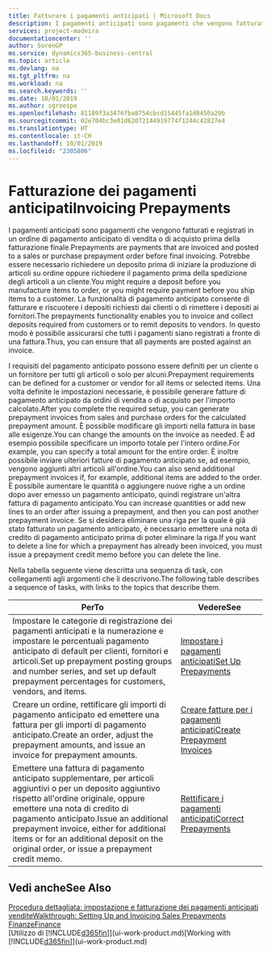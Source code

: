 ```yaml
---
title: Fatturare i pagamenti anticipati | Microsoft Docs
description: I pagamenti anticipati sono pagamenti che vengono fatturati e registrati in un ordine di pagamento anticipato di vendita o di acquisto prima della fatturazione finale. Potrebbe essere necessario richiedere un deposito prima di iniziare la produzione di articoli su ordine oppure richiedere il pagamento prima della spedizione degli articoli a un cliente. La funzionalità di pagamento anticipato consente di fatturare e riscuotere i depositi richiesti dai clienti o di rimettere i depositi ai fornitori. In questo modo è possibile assicurarsi che tutti i pagamenti siano registrati a fronte di una fattura.
services: project-madeira
documentationcenter: ''
author: SorenGP
ms.service: dynamics365-business-central
ms.topic: article
ms.devlang: na
ms.tgt_pltfrm: na
ms.workload: na
ms.search.keywords: ''
ms.date: 10/01/2019
ms.author: sgroespe
ms.openlocfilehash: 81189f3a3476fba8754cbcd15445fa1d8450a20b
ms.sourcegitcommit: 02e704bc3e01d62072144919774f1244c42827e4
ms.translationtype: HT
ms.contentlocale: it-CH
ms.lasthandoff: 10/01/2019
ms.locfileid: "2305806"
---
```

# <a name="invoicing-prepayments"></a><span data-ttu-id="ac4f8-106">Fatturazione dei pagamenti anticipati</span><span class="sxs-lookup"><span data-stu-id="ac4f8-106">Invoicing Prepayments</span></span>
<span data-ttu-id="ac4f8-107">I pagamenti anticipati sono pagamenti che vengono fatturati e registrati in un ordine di pagamento anticipato di vendita o di acquisto prima della fatturazione finale.</span><span class="sxs-lookup"><span data-stu-id="ac4f8-107">Prepayments are payments that are invoiced and posted to a sales or purchase prepayment order before final invoicing.</span></span> <span data-ttu-id="ac4f8-108">Potrebbe essere necessario richiedere un deposito prima di iniziare la produzione di articoli su ordine oppure richiedere il pagamento prima della spedizione degli articoli a un cliente.</span><span class="sxs-lookup"><span data-stu-id="ac4f8-108">You might require a deposit before you manufacture items to order, or you might require payment before you ship items to a customer.</span></span> <span data-ttu-id="ac4f8-109">La funzionalità di pagamento anticipato consente di fatturare e riscuotere i depositi richiesti dai clienti o di rimettere i depositi ai fornitori.</span><span class="sxs-lookup"><span data-stu-id="ac4f8-109">The prepayments functionality enables you to invoice and collect deposits required from customers or to remit deposits to vendors.</span></span> <span data-ttu-id="ac4f8-110">In questo modo è possibile assicurarsi che tutti i pagamenti siano registrati a fronte di una fattura.</span><span class="sxs-lookup"><span data-stu-id="ac4f8-110">Thus, you can ensure that all payments are posted against an invoice.</span></span>  

 <span data-ttu-id="ac4f8-111">I requisiti del pagamento anticipato possono essere definiti per un cliente o un fornitore per tutti gli articoli o solo per alcuni.</span><span class="sxs-lookup"><span data-stu-id="ac4f8-111">Prepayment requirements can be defined for a customer or vendor for all items or selected items.</span></span> <span data-ttu-id="ac4f8-112">Una volta definite le impostazioni necessarie, è possibile generare fatture di pagamento anticipato da ordini di vendita o di acquisto per l'importo calcolato.</span><span class="sxs-lookup"><span data-stu-id="ac4f8-112">After you complete the required setup, you can generate prepayment invoices from sales and purchase orders for the calculated prepayment amount.</span></span> <span data-ttu-id="ac4f8-113">È possibile modificare gli importi nella fattura in base alle esigenze.</span><span class="sxs-lookup"><span data-stu-id="ac4f8-113">You can change the amounts on the invoice as needed.</span></span> <span data-ttu-id="ac4f8-114">È ad esempio possibile specificare un importo totale per l'intero ordine.</span><span class="sxs-lookup"><span data-stu-id="ac4f8-114">For example, you can specify a total amount for the entire order.</span></span> <span data-ttu-id="ac4f8-115">È inoltre possibile inviare ulteriori fatture di pagamento anticipato se, ad esempio, vengono aggiunti altri articoli all'ordine.</span><span class="sxs-lookup"><span data-stu-id="ac4f8-115">You can also send additional prepayment invoices if, for example, additional items are added to the order.</span></span> <span data-ttu-id="ac4f8-116">È possibile aumentare le quantità o aggiungere nuove righe a un ordine dopo aver emesso un pagamento anticipato, quindi registrare un'altra fattura di pagamento anticipato.</span><span class="sxs-lookup"><span data-stu-id="ac4f8-116">You can increase quantities or add new lines to an order after issuing a prepayment, and then you can post another prepayment invoice.</span></span> <span data-ttu-id="ac4f8-117">Se si desidera eliminare una riga per la quale è già stato fatturato un pagamento anticipato, è necessario emettere una nota di credito di pagamento anticipato prima di poter eliminare la riga.</span><span class="sxs-lookup"><span data-stu-id="ac4f8-117">If you want to delete a line for which a prepayment has already been invoiced, you must issue a prepayment credit memo before you can delete the line.</span></span>  

 <span data-ttu-id="ac4f8-118">Nella tabella seguente viene descritta una sequenza di task, con collegamenti agli argomenti che li descrivono.</span><span class="sxs-lookup"><span data-stu-id="ac4f8-118">The following table describes a sequence of tasks, with links to the topics that describe them.</span></span>

|<span data-ttu-id="ac4f8-119">**Per**</span><span class="sxs-lookup"><span data-stu-id="ac4f8-119">**To**</span></span>|<span data-ttu-id="ac4f8-120">**Vedere**</span><span class="sxs-lookup"><span data-stu-id="ac4f8-120">**See**</span></span>|  
|------------|-------------|  
|<span data-ttu-id="ac4f8-121">Impostare le categorie di registrazione dei pagamenti anticipati e la numerazione e impostare le percentuali pagamento anticipato di default per clienti, fornitori e articoli.</span><span class="sxs-lookup"><span data-stu-id="ac4f8-121">Set up prepayment posting groups and number series, and set up default prepayment percentages for customers, vendors, and items.</span></span>|[<span data-ttu-id="ac4f8-122">Impostare i pagamenti anticipati</span><span class="sxs-lookup"><span data-stu-id="ac4f8-122">Set Up Prepayments</span></span>](finance-set-up-prepayments.md)|
|<span data-ttu-id="ac4f8-123">Creare un ordine, rettificare gli importi di pagamento anticipato ed emettere una fattura per gli importi di pagamento anticipato.</span><span class="sxs-lookup"><span data-stu-id="ac4f8-123">Create an order, adjust the prepayment amounts, and issue an invoice for prepayment amounts.</span></span>|[<span data-ttu-id="ac4f8-124">Creare fatture per i pagamenti anticipati</span><span class="sxs-lookup"><span data-stu-id="ac4f8-124">Create Prepayment Invoices</span></span>](finance-how-to-create-prepayment-invoices.md)|  
|<span data-ttu-id="ac4f8-125">Emettere una fattura di pagamento anticipato supplementare, per articoli aggiuntivi o per un deposito aggiuntivo rispetto all'ordine originale, oppure emettere una nota di credito di pagamento anticipato.</span><span class="sxs-lookup"><span data-stu-id="ac4f8-125">Issue an additional prepayment invoice, either for additional items or for an additional deposit on the original order, or issue a prepayment credit memo.</span></span>|[<span data-ttu-id="ac4f8-126">Rettificare i pagamenti anticipati</span><span class="sxs-lookup"><span data-stu-id="ac4f8-126">Correct Prepayments</span></span>](finance-how-to-correct-prepayments.md)|  

## <a name="see-also"></a><span data-ttu-id="ac4f8-127">Vedi anche</span><span class="sxs-lookup"><span data-stu-id="ac4f8-127">See Also</span></span>  
[<span data-ttu-id="ac4f8-128">Procedura dettagliata: impostazione e fatturazione dei pagamenti anticipati vendite</span><span class="sxs-lookup"><span data-stu-id="ac4f8-128">Walkthrough: Setting Up and Invoicing Sales Prepayments</span></span>](walkthrough-setting-up-and-invoicing-sales-prepayments.md)  
[<span data-ttu-id="ac4f8-129">Finanze</span><span class="sxs-lookup"><span data-stu-id="ac4f8-129">Finance</span></span>](finance.md)  
<span data-ttu-id="ac4f8-130">[Utilizzo di [!INCLUDE[d365fin](includes/d365fin_md.md)]](ui-work-product.md)</span><span class="sxs-lookup"><span data-stu-id="ac4f8-130">[Working with [!INCLUDE[d365fin](includes/d365fin_md.md)]](ui-work-product.md)</span></span>
